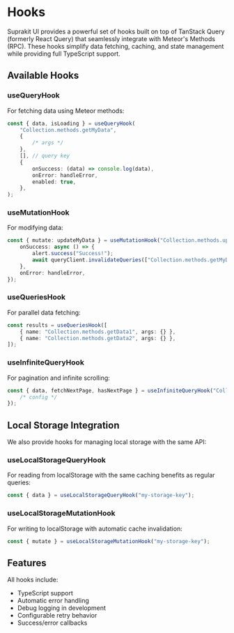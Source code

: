 # Hooks

Suprakit UI provides a powerful set of hooks built on top of TanStack Query (formerly React Query) that seamlessly integrate with Meteor's Methods (RPC). These hooks simplify data fetching, caching, and state management while providing full TypeScript support.

## Available Hooks

### useQueryHook

For fetching data using Meteor methods:

```typescript
const { data, isLoading } = useQueryHook(
    "Collection.methods.getMyData",
    {
        /* args */
    },
    [], // query key
    {
        onSuccess: (data) => console.log(data),
        onError: handleError,
        enabled: true,
    },
);
```

### useMutationHook

For modifying data:

```typescript
const { mutate: updateMyData } = useMutationHook("Collection.methods.updateMyData", {
    onSuccess: async () => {
        alert.success("Success!");
        await queryClient.invalidateQueries(["Collection.methods.getMyData"]);
    },
    onError: handleError,
});
```

### useQueriesHook

For parallel data fetching:

```typescript
const results = useQueriesHook([
    { name: "Collection.methods.getData1", args: {} },
    { name: "Collection.methods.getData2", args: {} },
]);
```

### useInfiniteQueryHook

For pagination and infinite scrolling:

```typescript
const { data, fetchNextPage, hasNextPage } = useInfiniteQueryHook("Collection.methods.getPaginatedData", initialArgs, [], {
    /* config */
});
```

## Local Storage Integration

We also provide hooks for managing local storage with the same API:

### useLocalStorageQueryHook

For reading from localStorage with the same caching benefits as regular queries:

```typescript
const { data } = useLocalStorageQueryHook("my-storage-key");
```

### useLocalStorageMutationHook

For writing to localStorage with automatic cache invalidation:

```typescript
const { mutate } = useLocalStorageMutationHook("my-storage-key");
```

## Features

All hooks include:

- TypeScript support
- Automatic error handling
- Debug logging in development
- Configurable retry behavior
- Success/error callbacks
